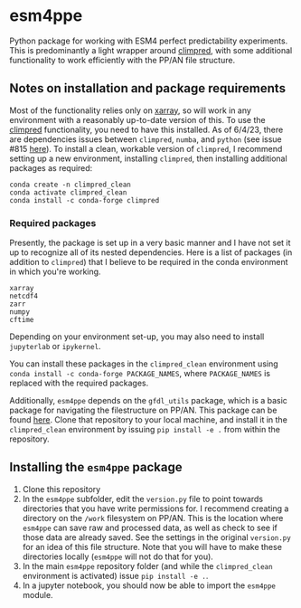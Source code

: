 # esm4ppe
Python package for working with ESM4 perfect predictability experiments. This is predominantly a light wrapper around [climpred](https://climpred.readthedocs.io/en/stable/), with some additional functionality to work efficiently with the PP/AN file structure.

## Notes on installation and package requirements
Most of the functionality relies only on [xarray](https://docs.xarray.dev/en/stable/), so will work in any environment with a reasonably up-to-date version of this. To use the [climpred](https://climpred.readthedocs.io/en/stable/) functionality, you need to have this installed. As of 6/4/23, there are dependencies issues between `climpred`, `numba`, and `python` (see issue #815 [here](https://github.com/pangeo-data/climpred/issues/815)).  To install a clean, workable version of `climpred`, I recommend setting up a new environment, installing `climpred`, then installing additional packages as required:
```
conda create -n climpred_clean
conda activate climpred_clean
conda install -c conda-forge climpred
```
### Required packages
Presently, the package is set up in a very basic manner and I have not set it up to recognize all of its nested dependencies. Here is a list of packages (in addition to `climpred`) that I believe to be required in the conda environment in which you're working.
```
xarray
netcdf4
zarr
numpy
cftime
```
Depending on your environment set-up, you may also need to install `jupyterlab` or `ipykernel`.

You can install these packages in the `climpred_clean` environment using `conda install -c conda-forge PACKAGE_NAMES`, where `PACKAGE_NAMES` is replaced with the required packages.

Additionally, `esm4ppe` depends on the `gfdl_utils` package, which is a basic package for navigating the filestructure on PP/AN. This package can be found [here](https://github.com/gmacgilchrist/gfdl_utils). Clone that repository to your local machine, and install it in the `climpred_clean` environment by issuing `pip install -e .` from within the repository.

## Installing the `esm4ppe` package
1. Clone this repository
2. In the `esm4ppe` subfolder, edit the `version.py` file to point towards directories that you have write permissions for. I recommend creating a directory on the `/work` filesystem on PP/AN. This is the location where `esm4ppe` can save raw and processed data, as well as check to see if those data are already saved. See the settings in the original `version.py` for an idea of this file structure. Note that you will have to make these directories locally (`esm4ppe` will not do that for you).
3. In the main `esm4ppe` repository folder (and while the `climpred_clean` environment is activated) issue ```pip install -e .```.
4. In a jupyter notebook, you should now be able to import the `esm4ppe` module.

